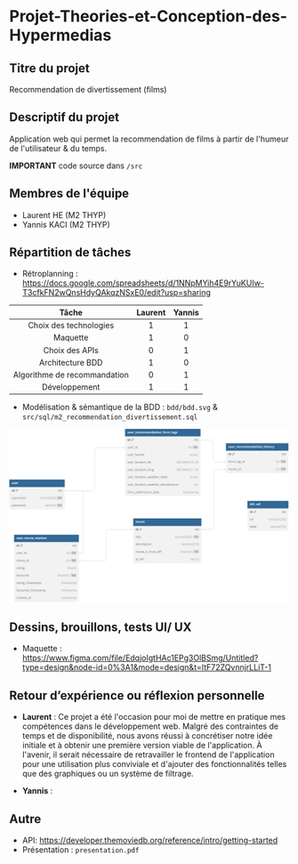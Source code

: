 # Projet-Theories-et-Conception-des-Hypermedias

## Titre du projet

Recommendation de divertissement (films)

## Descriptif du projet

Application web qui permet la recommendation de films à partir de l'humeur de l'utilisateur & du temps.

**IMPORTANT** code source dans `/src`

## Membres de l'équipe

- Laurent HE (M2 THYP)
- Yannis KACI (M2 THYP)

## Répartition de tâches

- Rétroplanning : https://docs.google.com/spreadsheets/d/1NNpMYih4E9rYuKUIw-T3cfkFN2wQnsHdyQAkqzNSxE0/edit?usp=sharing

| Tâche| Laurent | Yannis |
|:--------------:|:---------------:|:--------------:|
| Choix des technologies |  1     | 1              |
| Maquette       | 1        | 0         |
| Choix des APIs      | 0        | 1         |
| Architecture BDD       | 1        | 0         |
| Algorithme de recommandation       | 0        | 1         |
| Développement        | 1        | 1         |


- Modélisation & sémantique de la BDD : `bdd/bdd.svg` & `src/sql/m2_recommendation_divertissement.sql`

![bdd](https://github.com/Yannis-K/Projet-Theories-et-Conception-des-Hypermedias/blob/main/bdd/bdd.svg)

## Dessins, brouillons, tests UI/ UX

- Maquette : https://www.figma.com/file/EdqjoIgtHAc1EPg3OlBSmg/Untitled?type=design&node-id=0%3A1&mode=design&t=ItF72ZQvnnjrLLiT-1

## Retour d’expérience ou réflexion personnelle

- **Laurent** : Ce projet a été l'occasion pour moi de mettre en pratique mes compétences dans le développement web. Malgré des contraintes de temps et de disponibilité, nous avons réussi à concrétiser notre idée initiale et à obtenir une première version viable de l'application. À l'avenir, il serait nécessaire de retravailler le frontend de l'application pour une utilisation plus conviviale et d'ajouter des fonctionnalités telles que des graphiques ou un système de filtrage.

- **Yannis** : 

## Autre

- API: https://developer.themoviedb.org/reference/intro/getting-started
- Présentation : `presentation.pdf`
